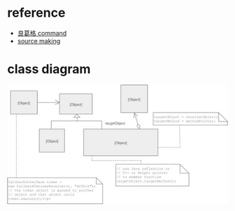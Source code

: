 # reference
- [良葛格 command](http://openhome.cc/Gossip/DesignPattern/CommandPattern.htm)
- [source making](https://sourcemaking.com/design_patterns/command)

# class diagram
![here](./Command.jpg)
